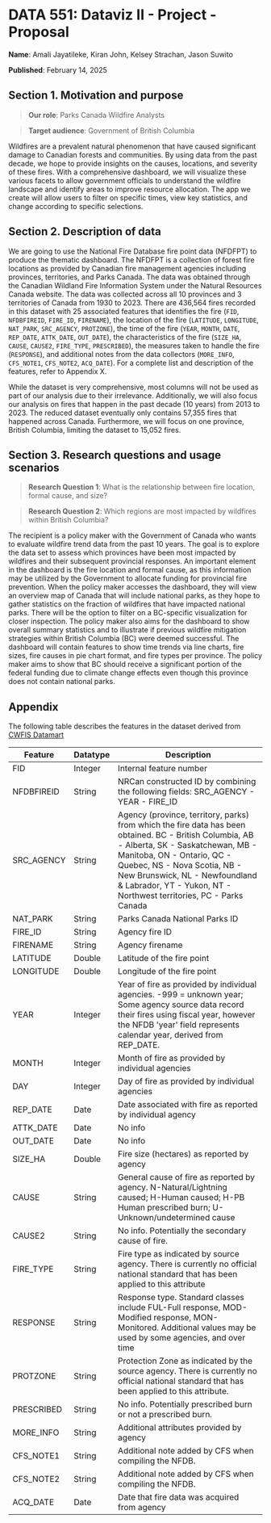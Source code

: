 # DATA 551: Dataviz II - Project - Proposal

**Name**: Amali Jayatileke, Kiran John, Kelsey Strachan, Jason Suwito

**Published**: February 14, 2025

## Section 1. Motivation and purpose

> **Our role**: Parks Canada Wildfire Analysts

> **Target audience**: Government of British Columbia

Wildfires are a prevalent natural phenomenon that have caused significant damage to Canadian forests and communities. By using data from the past decade, we hope to provide insights on the causes, locations, and severity of these fires. With a comprehensive dashboard, we will visualize these various facets to allow government officials to understand the wildfire landscape and identify areas to improve resource allocation. The app we create will allow users to filter on specific times, view key statistics, and change according to specific selections.

## Section 2. Description of data

We are going to use the National Fire Database fire point data (NFDFPT) to produce the thematic dashboard. The NFDFPT is a collection of forest fire locations as provided by Canadian fire management agencies including provinces, territories, and Parks Canada. The data was obtained through the Canadian Wildland Fire Information System under the Natural Resources Canada website. The data was collected across all 10 provinces and 3 territories of Canada from ​​1930 to 2023. There are 436,564 fires recorded in this dataset with 25 associated features that identifies the fire (`FID`, `NFDBFIREID`, `FIRE_ID`, `FIRENAME`), the location of the fire (`LATITUDE`, `LONGITUDE`, `NAT_PARK`, `SRC_AGENCY`, `PROTZONE`), the time of the fire (`YEAR`, `MONTH`, `DATE`, `REP_DATE`, `ATTK_DATE`, `OUT_DATE`), the characteristics of the fire (`SIZE_HA`, `CAUSE`, `CAUSE2`, `FIRE_TYPE`, `PRESCRIBED`), the measures taken to handle the fire (`RESPONSE`), and additional notes from the data collectors (`MORE_INFO`, `CFS_NOTE1`, `CFS_NOTE2`, `ACQ_DATE`). For a complete list and description of the features, refer to Appendix X. 

While the dataset is very comprehensive, most columns will not be used as part of our analysis due to their irrelevance. Additionally, we will also focus our analysis on fires that happen in the past decade (10 years) from 2013 to 2023. The reduced dataset eventually only contains 57,355 fires that happened across Canada. Furthermore, we will focus on one province, British Columbia, limiting the dataset to 15,052 fires.


## Section 3. Research questions and usage scenarios

> **Research Question 1**: What is the relationship between fire location, formal cause, and size?

> **Research Question 2**: Which regions are most impacted by wildfires within British Columbia?

The recipient is a policy maker with the Government of Canada who wants to evaluate wildfire trend data from the past 10 years. The goal is to explore the data set to assess which provinces have been most impacted by wildfires and their subsequent provincial responses. An important element in the dashboard is the fire location and formal cause, as this information may be utilized by the Government to allocate funding for provincial fire prevention. When the policy maker accesses the dashboard, they will view an overview map of Canada that will include national parks, as they hope to gather statistics on the fraction of wildfires that have impacted national parks. There will be the option to filter on a BC-specific visualization for closer inspection. The policy maker also aims for the dashboard to show overall summary statistics and to illustrate if previous wildfire mitigation strategies within British Columbia (BC) were deemed successful. The dashboard will contain features to show time trends via line charts, fire sizes, fire causes in pie chart format, and fire types per province. The policy maker aims to show that BC should receive a significant portion of the federal funding due to climate change effects even though this province does not contain national parks.

## Appendix

The following table describes the features in the dataset derived from [CWFIS Datamart](https://cwfis.cfs.nrcan.gc.ca/datamart)

| Feature      | Datatype | Description |
|-------------|---------|-------------|
| FID         | Integer | Internal feature number |
| NFDBFIREID  | String  | NRCan constructed ID by combining the following fields: SRC_AGENCY - YEAR - FIRE_ID |
| SRC_AGENCY  | String  | Agency (province, territory, parks) from which the fire data has been obtained. BC - British Columbia, AB - Alberta, SK - Saskatchewan, MB - Manitoba, ON - Ontario, QC - Quebec, NS - Nova Scotia, NB - New Brunswick, NL - Newfoundland & Labrador, YT - Yukon, NT - Northwest territories, PC - Parks Canada |
| NAT_PARK    | String  | Parks Canada National Parks ID |
| FIRE_ID     | String  | Agency fire ID |
| FIRENAME    | String  | Agency firename |
| LATITUDE    | Double  | Latitude of the fire point |
| LONGITUDE   | Double  | Longitude of the fire point |
| YEAR        | Integer | Year of fire as provided by individual agencies. -999 = unknown year; Some agency source data record their fires using fiscal year, however the NFDB 'year' field represents calendar year, derived from REP_DATE. |
| MONTH       | Integer | Month of fire as provided by individual agencies |
| DAY         | Integer | Day of fire as provided by individual agencies |
| REP_DATE    | Date    | Date associated with fire as reported by individual agency |
| ATTK_DATE   | Date    | No info |
| OUT_DATE    | Date    | No info |
| SIZE_HA     | Double  | Fire size (hectares) as reported by agency |
| CAUSE       | String  | General cause of fire as reported by agency. N-Natural/Lightning caused; H-Human caused; H-PB Human prescribed burn; U-Unknown/undetermined cause |
| CAUSE2      | String  | No info. Potentially the secondary cause of fire. |
| FIRE_TYPE   | String  | Fire type as indicated by source agency. There is currently no official national standard that has been applied to this attribute |
| RESPONSE    | String  | Response type. Standard classes include FUL-Full response, MOD-Modified response, MON-Monitored. Additional values may be used by some agencies, and over time |
| PROTZONE    | String  | Protection Zone as indicated by the source agency. There is currently no official national standard that has been applied to this attribute. |
| PRESCRIBED  | String  | No info. Potentially prescribed burn or not a prescribed burn. |
| MORE_INFO   | String  | Additional attributes provided by agency |
| CFS_NOTE1   | String  | Additional note added by CFS when compiling the NFDB. |
| CFS_NOTE2   | String  | Additional note added by CFS when compiling the NFDB. |
| ACQ_DATE    | Date    | Date that fire data was acquired from agency |
